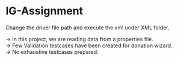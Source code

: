 # IG-Assignment

Change the driver file path and execute the xml under XML folder.

-> In this project, we are reading data from a properties file.  <br />
-> Few Validation testcases have been created for donation wizard.  <br />
-> No exhaustive testcases prepared.
